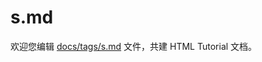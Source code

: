 s.md
===

欢迎您编辑 <a target="__blank" href="https://github.com/jaywcjlove/html-tutorial/blob/main/docs/tags/s.md">docs/tags/s.md</a> 文件，共建 HTML Tutorial 文档。